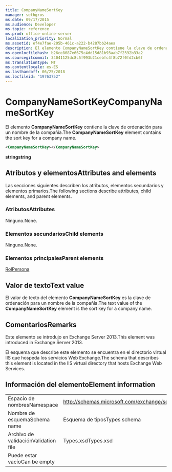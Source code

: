 ```yaml
---
title: CompanyNameSortKey
manager: sethgros
ms.date: 09/17/2015
ms.audience: Developer
ms.topic: reference
ms.prod: office-online-server
localization_priority: Normal
ms.assetid: ef4e7fae-205b-461c-a222-b4287bb24aea
description: El elemento CompanyNameSortKey contiene la clave de ordenación para un nombre de la compañía.
ms.openlocfilehash: b26ce8087e6675c4dd15d81b93aab7f2392b33a2
ms.sourcegitcommit: 34041125dc8c5f993b21cebfc4f8b72f0fd2cb6f
ms.translationtype: MT
ms.contentlocale: es-ES
ms.lasthandoff: 06/25/2018
ms.locfileid: "19763752"
---
```

# <a name="companynamesortkey"></a><span data-ttu-id="0afc0-103">CompanyNameSortKey</span><span class="sxs-lookup"><span data-stu-id="0afc0-103">CompanyNameSortKey</span></span>

<span data-ttu-id="0afc0-104">El elemento **CompanyNameSortKey** contiene la clave de ordenación para un nombre de la compañía.</span><span class="sxs-lookup"><span data-stu-id="0afc0-104">The **CompanyNameSortKey** element contains the sort key for a company name.</span></span> 
  
```XML
<CompanyNameSortKey></CompanyNameSortKey>
```

 <span data-ttu-id="0afc0-105">**string**</span><span class="sxs-lookup"><span data-stu-id="0afc0-105">**string**</span></span>
## <a name="attributes-and-elements"></a><span data-ttu-id="0afc0-106">Atributos y elementos</span><span class="sxs-lookup"><span data-stu-id="0afc0-106">Attributes and elements</span></span>

<span data-ttu-id="0afc0-107">Las secciones siguientes describen los atributos, elementos secundarios y elementos primarios.</span><span class="sxs-lookup"><span data-stu-id="0afc0-107">The following sections describe attributes, child elements, and parent elements.</span></span>
  
### <a name="attributes"></a><span data-ttu-id="0afc0-108">Atributos</span><span class="sxs-lookup"><span data-stu-id="0afc0-108">Attributes</span></span>

<span data-ttu-id="0afc0-109">Ninguno.</span><span class="sxs-lookup"><span data-stu-id="0afc0-109">None.</span></span>
  
### <a name="child-elements"></a><span data-ttu-id="0afc0-110">Elementos secundarios</span><span class="sxs-lookup"><span data-stu-id="0afc0-110">Child elements</span></span>

<span data-ttu-id="0afc0-111">Ninguno.</span><span class="sxs-lookup"><span data-stu-id="0afc0-111">None.</span></span>
  
### <a name="parent-elements"></a><span data-ttu-id="0afc0-112">Elementos principales</span><span class="sxs-lookup"><span data-stu-id="0afc0-112">Parent elements</span></span>

[<span data-ttu-id="0afc0-113">Rol</span><span class="sxs-lookup"><span data-stu-id="0afc0-113">Persona</span></span>](persona.md)
  
## <a name="text-value"></a><span data-ttu-id="0afc0-114">Valor de texto</span><span class="sxs-lookup"><span data-stu-id="0afc0-114">Text value</span></span>

<span data-ttu-id="0afc0-115">El valor de texto del elemento **CompanyNameSortKey** es la clave de ordenación para un nombre de la compañía.</span><span class="sxs-lookup"><span data-stu-id="0afc0-115">The text value of the **CompanyNameSortKey** element is the sort key for a company name.</span></span> 
  
## <a name="remarks"></a><span data-ttu-id="0afc0-116">Comentarios</span><span class="sxs-lookup"><span data-stu-id="0afc0-116">Remarks</span></span>

<span data-ttu-id="0afc0-117">Este elemento se introdujo en Exchange Server 2013.</span><span class="sxs-lookup"><span data-stu-id="0afc0-117">This element was introduced in Exchange Server 2013.</span></span>
  
<span data-ttu-id="0afc0-118">El esquema que describe este elemento se encuentra en el directorio virtual IIS que hospeda los servicios Web Exchange.</span><span class="sxs-lookup"><span data-stu-id="0afc0-118">The schema that describes this element is located in the IIS virtual directory that hosts Exchange Web Services.</span></span>
  
## <a name="element-information"></a><span data-ttu-id="0afc0-119">Información del elemento</span><span class="sxs-lookup"><span data-stu-id="0afc0-119">Element information</span></span>

|||
|:-----|:-----|
|<span data-ttu-id="0afc0-120">Espacio de nombres</span><span class="sxs-lookup"><span data-stu-id="0afc0-120">Namespace</span></span>  <br/> |http://schemas.microsoft.com/exchange/services/2006/types  <br/> |
|<span data-ttu-id="0afc0-121">Nombre de esquema</span><span class="sxs-lookup"><span data-stu-id="0afc0-121">Schema name</span></span>  <br/> |<span data-ttu-id="0afc0-122">Esquema de tipos</span><span class="sxs-lookup"><span data-stu-id="0afc0-122">Types schema</span></span>  <br/> |
|<span data-ttu-id="0afc0-123">Archivo de validación</span><span class="sxs-lookup"><span data-stu-id="0afc0-123">Validation file</span></span>  <br/> |<span data-ttu-id="0afc0-124">Types.xsd</span><span class="sxs-lookup"><span data-stu-id="0afc0-124">Types.xsd</span></span>  <br/> |
|<span data-ttu-id="0afc0-125">Puede estar vacío</span><span class="sxs-lookup"><span data-stu-id="0afc0-125">Can be empty</span></span>  <br/> ||
   

